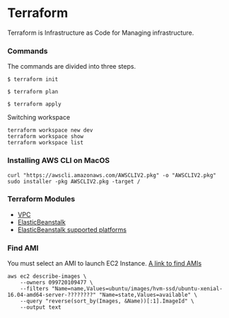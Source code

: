 # Terraform 
Terraform is Infrastructure as Code for Managing infrastructure.

### Commands
The commands are divided into three steps.

```
$ terraform init

$ terraform plan

$ terraform apply
```

Switching workspace
```
terraform workspace new dev
terraform workspace show
terraform workspace list
```

### Installing AWS CLI on MacOS
```
curl "https://awscli.amazonaws.com/AWSCLIV2.pkg" -o "AWSCLIV2.pkg"
sudo installer -pkg AWSCLIV2.pkg -target /
```

### Terraform Modules
- [VPC](https://registry.terraform.io/modules/terraform-aws-modules/vpc/aws/latest)
- [ElasticBeanstalk](https://registry.terraform.io/modules/cloudposse/elastic-beanstalk-environment/aws/latest)
- [ElasticBeanstalk supported platforms](https://docs.aws.amazon.com/elasticbeanstalk/latest/platforms/platforms-supported.html#platforms-supported.docker)

### Find AMI 
You must select an AMI to launch EC2 Instance.
[A link to find AMIs](https://docs.aws.amazon.com/AWSEC2/latest/UserGuide/finding-an-ami.html)

```
aws ec2 describe-images \
    --owners 099720109477 \
    --filters "Name=name,Values=ubuntu/images/hvm-ssd/ubuntu-xenial-16.04-amd64-server-????????" "Name=state,Values=available" \
    --query "reverse(sort_by(Images, &Name))[:1].ImageId" \
    --output text
```
